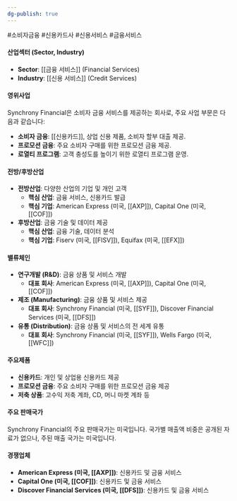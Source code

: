 ```yaml
---
dg-publish: true
---
```

#소비자금융 #신용카드사 #신용서비스 #금융서비스

#### 산업섹터 (Sector, Industry)

- **Sector**: [[금융 서비스]] (Financial Services)
- **Industry**: [[신용 서비스]] (Credit Services)

#### 영위사업

Synchrony Financial은 소비자 금융 서비스를 제공하는 회사로, 주요 사업 부문은 다음과 같습니다:

- **소비자 금융**: [[신용카드]], 상업 신용 제품, 소비자 할부 대출 제공.
- **프로모션 금융**: 주요 소비자 구매를 위한 프로모션 금융 제공.
- **로열티 프로그램**: 고객 충성도를 높이기 위한 로열티 프로그램 운영.

#### 전방/후방산업

- **전방산업**: 다양한 산업의 기업 및 개인 고객
    - **핵심 산업**: 금융 서비스, 신용카드 발급
    - **핵심 기업**: American Express (미국, [[AXP]]), Capital One (미국, [[COF]])
- **후방산업**: 금융 기술 및 데이터 제공
    - **핵심 산업**: 금융 기술, 데이터 분석
    - **핵심 기업**: Fiserv (미국, [[FISV]]), Equifax (미국, [[EFX]])

#### 밸류체인

- **연구개발 (R&D)**: 금융 상품 및 서비스 개발
    - **대표 회사**: American Express (미국, [[AXP]]), Capital One (미국, [[COF]])
- **제조 (Manufacturing)**: 금융 상품 및 서비스 제공
    - **대표 회사**: Synchrony Financial (미국, [[SYF]]), Discover Financial Services (미국, [[DFS]])
- **유통 (Distribution)**: 금융 상품 및 서비스의 전 세계 유통
    - **대표 회사**: Synchrony Financial (미국, [[SYF]]), Wells Fargo (미국, [[WFC]])

#### 주요제품

- **신용카드**: 개인 및 상업용 신용카드 제공
- **프로모션 금융**: 주요 소비자 구매를 위한 프로모션 금융 제공
- **저축 상품**: 고수익 저축 계좌, CD, 머니 마켓 계좌 등

#### 주요 판매국가

Synchrony Financial의 주요 판매국가는 미국입니다. 국가별 매출액 비중은 공개된 자료가 없으나, 주된 매출 국가는 미국입니다.

#### 경쟁업체

- **American Express (미국, [[AXP]])**: 신용카드 및 금융 서비스
- **Capital One (미국, [[COF]])**: 신용카드 및 금융 서비스
- **Discover Financial Services (미국, [[DFS]])**: 신용카드 및 금융 서비스